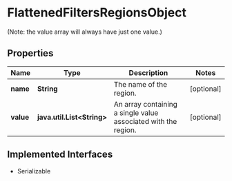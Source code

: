 

# FlattenedFiltersRegionsObject

(Note: the value array will always have just one value.)

## Properties

Name | Type | Description | Notes
------------ | ------------- | ------------- | -------------
**name** | **String** | The name of the region. |  [optional]
**value** | **java.util.List&lt;String&gt;** | An array containing a single value associated with the region. |  [optional]


## Implemented Interfaces

* Serializable


